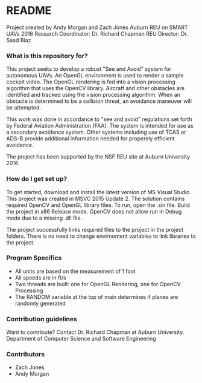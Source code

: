 # README #

Project created by Andy Morgan and Zach Jones
Auburn REU on SMART UAVs 2016
Research Coordinator: Dr. Richard Chapman
REU Director: Dr. Saad Biaz

### What is this repository for? ###

This project seeks to develop a robust "See and Avoid" system for autonomous
UAVs. An OpenGL environment is used to render a sample cockpit video. 
The OpenGL rendering is fed into a vision processing algorithm that uses
the OpenCV library. Aircraft and other obstacles are identified and 
tracked using the vision processing algorithm.  When an obstacle is 
determined to be a collision threat, an avoidance maneuver will be attempted.

This work was done in accordance to "see and avoid" regulations set forth
by Federal Aviation Administration (FAA). The system is intended for use 
as a secondary avoidance system. Other systems including use of TCAS or ADS-B
provide additional information needed for properely efficient avoidance.  

The project has been supported by the NSF REU site at Auburn University 2016.

### How do I get set up? ###

To get started, download and install the latest version of MS Visual Studio. 
This project was created in MSVC 2015 Update 2. The solution contains 
required OpenCV and OpenGL library files. To run, open the .sln file.
Build the project in x86 Release mode. OpenCV does not allow run in Debug
mode due to a missing .dll file. 

The project successfully links required files to the project in the project
folders. There is no need to change envirnoment variables to link libraries to
the project. 

### Program Specifics ###

- All units are based on the measurement of 1 foot
- All speeds are in ft/s
- Two threads are built: one for OpenGL Rendering, one for OpenCV Processing
- The RANDOM variable at the top of main determines if planes are randomly generated


### Contribution guidelines ###

Want to contribute?  Contact Dr. Richard Chapman at Auburn University.
Department of Computer Science and Software Engineering

### Contributors ###

* Zach Jones
* Andy Morgan